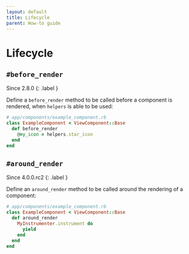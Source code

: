 ```yaml
---
layout: default
title: Lifecycle
parent: How-to guide
---
```


# Lifecycle

## `#before_render`

Since 2.8.0
{: .label }

Define a `before_render` method to be called before a component is rendered, when `helpers` is able to be used:

```ruby
# app/components/example_component.rb
class ExampleComponent < ViewComponent::Base
  def before_render
    @my_icon = helpers.star_icon
  end
end
```

## `#around_render`

Since 4.0.0.rc2
{: .label }

Define an `around_render` method to be called around the rendering of a component:

```ruby
# app/components/example_component.rb
class ExampleComponent < ViewComponent::Base
  def around_render
    MyInstrumenter.instrument do
      yield
    end
  end
end
```
